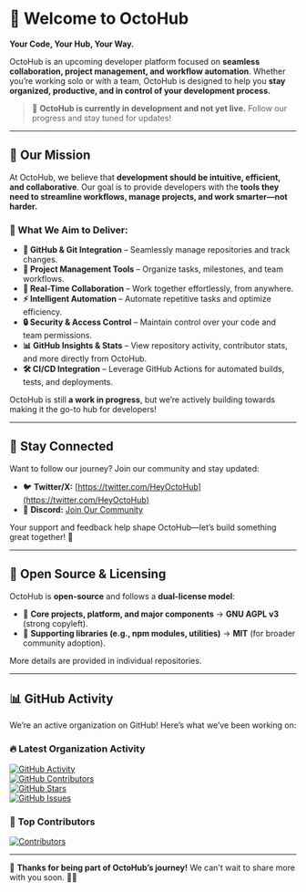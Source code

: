 # 🐙 Welcome to OctoHub  

**Your Code, Your Hub, Your Way.**  

OctoHub is an upcoming developer platform focused on **seamless collaboration, project management, and workflow automation**. Whether you’re working solo or with a team, OctoHub is designed to help you **stay organized, productive, and in control of your development process.**  

> 🚧 **OctoHub is currently in development and not yet live.** Follow our progress and stay tuned for updates!  

---

## 🚀 Our Mission  

At OctoHub, we believe that **development should be intuitive, efficient, and collaborative**. Our goal is to provide developers with the **tools they need to streamline workflows, manage projects, and work smarter—not harder.**  

### 🌟 What We Aim to Deliver:  
- **🔗 GitHub & Git Integration** – Seamlessly manage repositories and track changes.  
- **📌 Project Management Tools** – Organize tasks, milestones, and team workflows.  
- **💬 Real-Time Collaboration** – Work together effortlessly, from anywhere.  
- **⚡ Intelligent Automation** – Automate repetitive tasks and optimize efficiency.  
- **🔒 Security & Access Control** – Maintain control over your code and team permissions.  
- **📊 GitHub Insights & Stats** – View repository activity, contributor stats, and more directly from OctoHub.  
- **🛠️ CI/CD Integration** – Leverage GitHub Actions for automated builds, tests, and deployments.  

OctoHub is still **a work in progress**, but we’re actively building towards making it the go-to hub for developers!  

---

## 📢 Stay Connected  

Want to follow our journey? Join our community and stay updated:  

- 🐦 **Twitter/X:** [https://twitter.com/HeyOctoHub](https://twitter.com/HeyOctoHub)  
- 💬 **Discord:** [Join Our Community](https://discord.gg/YdK8CbaK)  

Your support and feedback help shape OctoHub—let’s build something great together! 🚀  

---

## 🔧 Open Source & Licensing  

OctoHub is **open-source** and follows a **dual-license model**:  

- 🔹 **Core projects, platform, and major components** → **GNU AGPL v3** (strong copyleft).  
- 🔹 **Supporting libraries (e.g., npm modules, utilities)** → **MIT** (for broader community adoption).  

More details are provided in individual repositories.  

---

## 📊 GitHub Activity  

We’re an active organization on GitHub! Here’s what we’ve been working on:  

### 🔥 **Latest Organization Activity**  
[![GitHub Activity](https://img.shields.io/github/commit-activity/m/OctoHubOSS?label=Commits&logo=github)](https://github.com/OctoHubOSS)  
[![GitHub Contributors](https://img.shields.io/github/contributors/OctoHubOSS?label=Contributors)](https://github.com/OctoHubOSS)  
[![GitHub Stars](https://img.shields.io/github/stars/OctoHubOSS?label=Stars)](https://github.com/OctoHubOSS)  
[![GitHub Issues](https://img.shields.io/github/issues/OctoHubOSS?label=Issues)](https://github.com/OctoHubOSS)  

### 👥 **Top Contributors**  
[![Contributors](https://contrib.rocks/image?repo=OctoHubOSS/Website)](https://github.com/OctoHubOSS)  

---

🚀 **Thanks for being part of OctoHub’s journey!** We can't wait to share more with you soon. 🐙✨  
